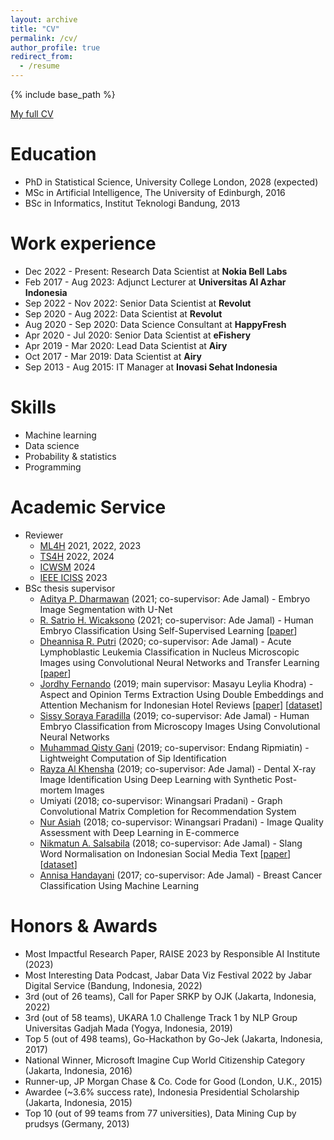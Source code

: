 ```yaml
---
layout: archive
title: "CV"
permalink: /cv/
author_profile: true
redirect_from:
  - /resume
---
```


{% include base_path %}

[My full CV](/files/Resume.pdf)

Education
======
* PhD in Statistical Science, University College London, 2028 (expected)
* MSc in Artificial Intelligence, The University of Edinburgh, 2016
* BSc in Informatics, Institut Teknologi Bandung, 2013

Work experience
======
* Dec 2022 - Present: Research Data Scientist at **Nokia Bell Labs**
* Feb 2017 - Aug 2023: Adjunct Lecturer at **Universitas Al Azhar Indonesia**
* Sep 2022 - Nov 2022: Senior Data Scientist at **Revolut**
* Sep 2020 - Aug 2022: Data Scientist at **Revolut**
* Aug 2020 - Sep 2020: Data Science Consultant at **HappyFresh**
* Apr 2020 - Jul 2020: Senior Data Scientist at **eFishery**
* Apr 2019 - Mar 2020: Lead Data Scientist at **Airy**
* Oct 2017 - Mar 2019: Data Scientist at **Airy**
* Sep 2013 - Aug 2015: IT Manager at **Inovasi Sehat Indonesia**
  
Skills
======
* Machine learning
* Data science
* Probability & statistics
* Programming

Academic Service
======
* Reviewer
  * [ML4H](https://ml4health.github.io) 2021, 2022, 2023
  * [TS4H](https://timeseriesforhealth.github.io/) 2022, 2024
  * [ICWSM](https://www.icwsm.org/) 2024
  * [IEEE ICISS](https://iciss.goesmart.id/) 2023
* BSc thesis supervisor
  * [Aditya P. Dharmawan](https://www.linkedin.com/in/ditzsins/) (2021; co-supervisor: Ade Jamal) - Embryo Image Segmentation with U-Net
  * [R. Satrio H. Wicaksono](https://www.linkedin.com/in/satriohwicaksono/) (2021; co-supervisor: Ade Jamal) - Human Embryo Classification Using Self-Supervised Learning [[paper](https://ieeexplore.ieee.org/abstract/document/9574328)]
  * [Dheannisa R. Putri](https://www.linkedin.com/in/dheann/) (2020; co-supervisor: Ade Jamal) - Acute Lymphoblastic Leukemia Classification in Nucleus Microscopic Images using Convolutional Neural Networks and Transfer Learning [[paper](https://ieeexplore.ieee.org/abstract/document/9574176?casa_token=QcS1LaHqWEIAAAAA:ucaHUbsYIujVqN_Gw8h6lbrMIfFNgPK4cuyvQUZfNuNAL4YrN2_x97SSoURuNE_nxTWw7pk)]
  * [Jordhy Fernando](https://www.linkedin.com/in/jordhyfernando/) (2019; main supervisor: Masayu Leylia Khodra) - Aspect and Opinion Terms Extraction Using Double Embeddings and Attention Mechanism for Indonesian Hotel Reviews [[paper](https://ieeexplore.ieee.org/document/8904124)] [[dataset](https://huggingface.co/datasets/indonlu)]
  * [Sissy Soraya Faradilla](https://www.linkedin.com/in/sissy-soraya-faradilla-245054108/) (2019; co-supervisor: Ade Jamal) - Human Embryo Classification from Microscopy Images Using Convolutional Neural Networks
  * [Muhammad Qisty Gani](https://www.linkedin.com/in/muhammad-gani-9183b81a3/) (2019; co-supervisor: Endang Ripmiatin) - Lightweight Computation of Sip Identification
  * [Rayza Al Khensha](https://www.linkedin.com/in/rayza-al-khensha-383039108/) (2019; co-supervisor: Ade Jamal) - Dental X-ray Image Identification Using Deep Learning with Synthetic Post-mortem Images
  * Umiyati (2018; co-supervisor: Winangsari Pradani) - Graph Convolutional Matrix Completion for Recommendation System
  * [Nur Asiah](https://www.linkedin.com/in/nur-asiah-608661141/) (2018; co-supervisor: Winangsari Pradani) - Image Quality Assessment with Deep Learning in E-commerce
  * [Nikmatun A. Salsabila](https://www.linkedin.com/in/nasalsabila/?originalSubdomain=id) (2018; co-supervisor: Ade Jamal) - Slang Word Normalisation on Indonesian Social Media Text [[paper](https://ieeexplore.ieee.org/abstract/document/8629151)] [[dataset](https://github.com/nasalsabila/kamus-alay)]
  * [Annisa Handayani](https://www.linkedin.com/in/annisahandayani/) (2017; co-supervisor: Ade Jamal) - Breast Cancer Classification Using Machine Learning

Honors & Awards
======
* Most Impactful Research Paper, RAISE 2023 by Responsible AI Institute (2023)
* Most Interesting Data Podcast, Jabar Data Viz Festival 2022 by Jabar Digital Service (Bandung, Indonesia, 2022)
* 3rd (out of 26 teams), Call for Paper SRKP by OJK (Jakarta, Indonesia, 2022)
* 3rd (out of 58 teams), UKARA 1.0 Challenge Track 1 by NLP Group Universitas Gadjah Mada (Yogya, Indonesia, 2019)
* Top 5 (out of 498 teams), Go-Hackathon by Go-Jek (Jakarta, Indonesia, 2017)
* National Winner, Microsoft Imagine Cup World Citizenship Category (Jakarta, Indonesia, 2016)
* Runner-up, JP Morgan Chase & Co. Code for Good (London, U.K., 2015)
* Awardee (~3.6% success rate), Indonesia Presidential Scholarship (Jakarta, Indonesia, 2015)
* Top 10 (out of 99 teams from 77 universities), Data Mining Cup by prudsys (Germany, 2013)